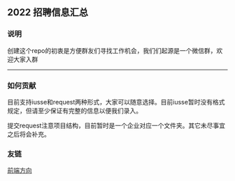 ## 2022 招聘信息汇总

### 说明

创建这个repo的初衷是方便群友们寻找工作机会，我们们起源是一个微信群，欢迎大家入群

---

### 如何贡献

目前支持iusse和request两种形式，大家可以随意选择。目前iusse暂时没有格式规定，但请至少保证有完整的信息以便我们录入。

提交request注意项目结构，目前暂时是一个企业对应一个文件夹。其它未尽事宜之后将会补充。

### 友链

[前端方向](https://github.com/wjq990112/Front-End-Recruitment)
